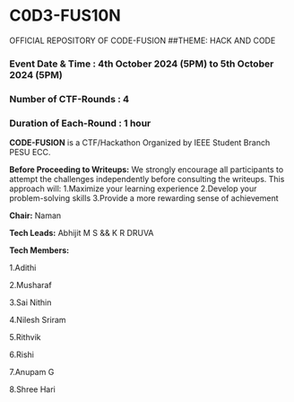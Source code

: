 # C0D3-FUS10N
OFFICIAL REPOSITORY OF CODE-FUSION
##THEME: HACK AND CODE
### Event Date & Time : 4th October 2024 (5PM) to 5th October 2024 (5PM)
### Number of CTF-Rounds : 4
### Duration of Each-Round : 1 hour

**CODE-FUSION** is a CTF/Hackathon Organized by IEEE Student Branch PESU ECC.

**Before Proceeding to Writeups:** 
We strongly encourage all participants to attempt the challenges independently before consulting the writeups. This approach will:
1.Maximize your learning experience
2.Develop your problem-solving skills
3.Provide a more rewarding sense of achievement

**Chair:** Naman

**Tech Leads:** Abhijit M S && K R DRUVA

**Tech Members:**

1.Adithi

2.Musharaf

3.Sai Nithin

4.Nilesh Sriram

5.Rithvik

6.Rishi

7.Anupam G

8.Shree Hari
